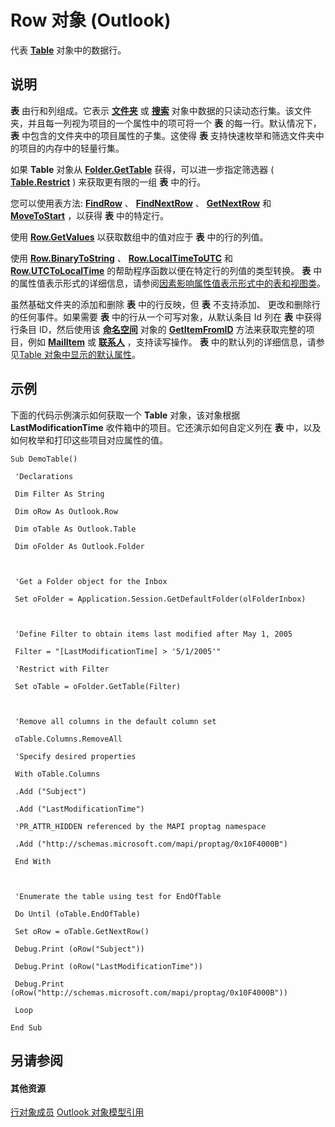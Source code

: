 
# Row 对象 (Outlook)

代表  **[Table](0affaafd-93fe-227a-acee-e09a86cadc20.md)** 对象中的数据行。


## 说明

 **表** 由行和列组成。它表示 **[文件夹](3cf6cda8-6d70-666e-2643-9d9c5b9cacfc.md)** 或 **[搜索](226a5d49-3caf-90dd-725c-265404d1939f.md)** 对象中数据的只读动态行集。该文件夹，并且每一列视为项目的一个属性中的项可将一个 **表** 的每一行。默认情况下， **表** 中包含的文件夹中的项目属性的子集。这使得 **表** 支持快速枚举和筛选文件夹中的项目的内存中的轻量行集。

如果 **Table** 对象从 **[Folder.GetTable](08d184cb-0c41-01b1-abc5-305476380f8b.md)** 获得，可以进一步指定筛选器 ( **[Table.Restrict](ecdd30f6-e12c-8025-3ded-592d2fad2bb8.md)** ) 来获取更有限的一组 **表** 中的行。

您可以使用表方法:  **[FindRow](5722cf58-d026-007a-558f-90b73bad920d.md)** 、 **[FindNextRow](e09019ca-e4bb-2597-7b9e-a56c1b5fce6c.md)** 、 **[GetNextRow](e01ddaa0-a869-2f52-5e46-84d4d4090e61.md)** 和 **[MoveToStart](af499471-dd21-9374-7399-3ce977368015.md)** ，以获得 **表** 中的特定行。

使用 **[Row.GetValues](1f92e0ab-9ba8-9cc6-51e8-05cc145a93bf.md)** 以获取数组中的值对应于 **表** 中的行的列值。

使用 **[Row.BinaryToString](2416a69f-f0a2-b9a6-6f55-688dcf702824.md)** 、 **[Row.LocalTimeToUTC](10e24b21-8fd5-8740-b120-a49340cb9670.md)** 和 **[Row.UTCToLocalTime](82685689-89af-4c49-1e6b-42e1ecd9d301.md)** 的帮助程序函数以便在特定行的列值的类型转换。 **表** 中的属性值表示形式的详细信息，请参阅[因素影响属性值表示形式中的表和视图类](http://msdn.microsoft.com/library/13cf9945-a9e0-bb32-a2cb-74366a365ae1%28Office.15%29.aspx)。

虽然基础文件夹的添加和删除 **表** 中的行反映，但 **表** 不支持添加、 更改和删除行的任何事件。如果需要 **表** 中的行从一个可写对象，从默认条目 Id 列在 **表** 中获得行条目 ID，然后使用该 **[命名空间](f0dcaa19-07f5-5d42-a3bf-2e42b7885644.md)** 对象的 **[GetItemFromID](f2abff80-4c04-998b-654b-28600424a16f.md)** 方法来获取完整的项目，例如 **[MailItem](14197346-05d2-0250-fa4c-4a6b07daf25f.md)** 或 **[联系人](8e32093c-a678-f1fd-3f35-c2d8994d166f.md)** ，支持读写操作。 **表** 中的默认列的详细信息，请参见[Table 对象中显示的默认属性](http://msdn.microsoft.com/library/649c64f3-2d1e-23f1-bf13-3368da79e62b%28Office.15%29.aspx)。


## 示例

下面的代码示例演示如何获取一个 **Table** 对象，该对象根据 **LastModificationTime** 收件箱中的项目。它还演示如何自定义列在 **表** 中，以及如何枚举和打印这些项目对应属性的值。


```
Sub DemoTable() 
 
 'Declarations 
 
 Dim Filter As String 
 
 Dim oRow As Outlook.Row 
 
 Dim oTable As Outlook.Table 
 
 Dim oFolder As Outlook.Folder 
 
 
 
 'Get a Folder object for the Inbox 
 
 Set oFolder = Application.Session.GetDefaultFolder(olFolderInbox) 
 
 
 
 'Define Filter to obtain items last modified after May 1, 2005 
 
 Filter = "[LastModificationTime] > '5/1/2005'" 
 
 'Restrict with Filter 
 
 Set oTable = oFolder.GetTable(Filter) 
 
 
 
 'Remove all columns in the default column set 
 
 oTable.Columns.RemoveAll 
 
 'Specify desired properties 
 
 With oTable.Columns 
 
 .Add ("Subject") 
 
 .Add ("LastModificationTime") 
 
 'PR_ATTR_HIDDEN referenced by the MAPI proptag namespace 
 
 .Add ("http://schemas.microsoft.com/mapi/proptag/0x10F4000B") 
 
 End With 
 
 
 
 'Enumerate the table using test for EndOfTable 
 
 Do Until (oTable.EndOfTable) 
 
 Set oRow = oTable.GetNextRow() 
 
 Debug.Print (oRow("Subject")) 
 
 Debug.Print (oRow("LastModificationTime")) 
 
 Debug.Print (oRow("http://schemas.microsoft.com/mapi/proptag/0x10F4000B")) 
 
 Loop 
 
End Sub
```


## 另请参阅


#### 其他资源


[行对象成员](49998d93-3940-6e08-624f-f8c5dcba2ea5.md)
[Outlook 对象模型引用](http://msdn.microsoft.com/library/73221b13-d8d8-99b8-3394-b95dbbfd5ddc%28Office.15%29.aspx)